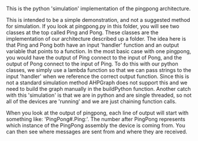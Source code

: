This is the python 'simulation' implementation of the pingpong architecture.

This is intended to be a simple demonstration, and not a suggested method for
simulation. If you look at pingpong.py in this folder, you will see two classes
at the top called Ping and Pong. These classes are the implementation of our
architecture described up a folder. The idea here is that Ping and Pong both have
an input 'handler' function and an output variable that points to a function. In
the most basic case with one pingpong, you would have the output of Ping connect
to the input of Pong, and the output of Pong connect to the input of Ping. To do
this with our python classes, we simply use a lambda function so that we can pass
strings to the input 'handler' when we reference the correct output function. Since
this is not a standard simulation method AHPGraph does not support this and we need
to build the graph manually in the buildPython function. Another catch with this
'simulation' is that we are in python and are single threaded, so not all of the
devices are 'running' and we are just chaining function calls. 

When you look at the output of pingpong, each line of output will start with
something like: 'PingPong#.Ping:'. The number after PingPong represents which
instance of the PingPong assembly the device is coming from. You can then see
where messages are sent from and where they are received.
